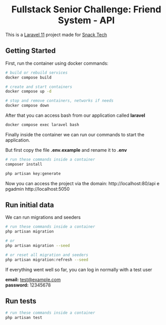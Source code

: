 <h1 align="center">Fullstack Senior Challenge: Friend System - API</h1>

This is a [Laravel 11](https://laravel.com/docs/11.x) project made for [Snack Tech](https://github.com/SNACKCLUB/fullstack-friend-challenge)

## Getting Started

First, run the container using docker commands:

```bash
# build or rebuild services
docker compose build

# create and start containers
docker compose up -d

# stop and remove containers, networks if needs
docker compose down
```

After that you can access bash from our application called <b>laravel</b>

```bash
docker compose exec laravel bash
```

Finally inside the container we can run our commands to start the application.

But first copy the file <b>.env.example</b> and rename it to <b>.env</b>

```bash
# run these commands inside a container
composer install

php artisan key:generate
```

Now you can access the project via the domain: http://localhost:80/api
e pgadmin http://localhost:5050

## Run initial data

We can run migrations and seeders

```bash
# run these commands inside a container
php artisan migration

# or
php artisan migration --seed

# or reset all migration and seeders
php artisan migration:refresh --seed
```

If everything went well so far, you can log in normally with a test user

<b>email:</b> test@example.com
<br>
<b>password:</b> 12345678

## Run tests

```bash
# run these commands inside a container
php artisan test
```
